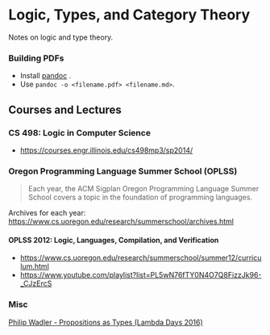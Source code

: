 # Logic, Types, and Category Theory

Notes on logic and type theory.

### Building PDFs

 * Install [pandoc](https://pandoc.org) .
 * Use `pandoc -o <filename.pdf> <filename.md>`.

## Courses and Lectures

### CS 498: Logic in Computer Science
* https://courses.engr.illinois.edu/cs498mp3/sp2014/

### Oregon Programming Language Summer School (OPLSS)
> Each year, the ACM Sigplan Oregon Programming Language Summer School covers a topic in the foundation of programming languages.

Archives for each year: https://www.cs.uoregon.edu/research/summerschool/archives.html

#### OPLSS 2012: Logic, Languages, Compilation, and Verification
* https://www.cs.uoregon.edu/research/summerschool/summer12/curriculum.html
* https://www.youtube.com/playlist?list=PL5wN76fTY0N4O7Q8FizzJk96-_CJzErcS

### Misc
[Philip Wadler - Propositions as Types (Lambda Days 2016)](https://www.youtube.com/watch?v=aeRVdYN6fE8)
